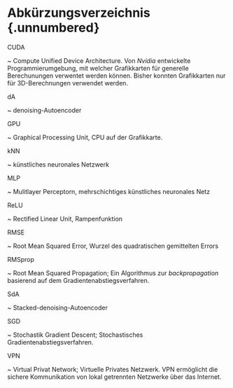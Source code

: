 # Abkürzungsverzeichnis {.unnumbered}

CUDA

  ~ Compute Unified Device Architecture. Von *Nvidia* entwickelte Programmierumgebung, mit welcher Grafikkarten für generelle Berechunungen verwentet werden können. Bisher konnten Grafikkarten nur für 3D-Berechnungen verwendet werden.

dA

  ~ denoising-Autoencoder

GPU

  ~ Graphical Processing Unit, CPU auf der Grafikkarte.

kNN

  ~ künstliches neuronales Netzwerk

MLP

  ~ Mulitlayer Perceptorn, mehrschichtiges künstliches neuronales Netz


ReLU

  ~ Rectified Linear Unit, Rampenfunktion

RMSE

  ~ Root Mean Squared Error, Wurzel des quadratischen gemittelten Errors

RMSprop

  ~ Root Mean Squared Propagation; Ein Algorithmus zur *backpropagation* basierend auf dem Gradientenabstiegsverfahren.

SdA

  ~ Stacked-denoising-Autoencoder

SGD

  ~ Stochastik Gradient Descent; Stochastisches Gradientenabstiegsverfahren.

VPN

  ~ Virtual Privat Network; Virtuelle Privates Netzwerk. VPN ermöglicht die sichere Kommunikation von lokal getrennten Netzwerke über das Internet.



